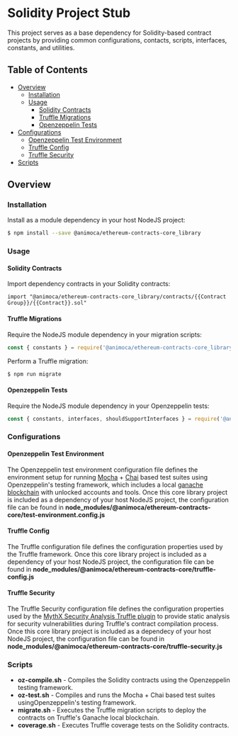# Solidity Project Stub

This project serves as a base dependency for Solidity-based contract projects by providing common configurations, contacts, scripts, interfaces, constants, and utilities.


## Table of Contents

- [Overview](#overview)
  * [Installation](#installation)
  * [Usage](#usage)
      - [Solidity Contracts](#solidity-contracts)
      - [Truffle Migrations](#truffle-migrations)
      - [Openzeppelin Tests](#openzeppelin-tests)
- [Configurations](#configurations)
  * [Openzeppelin Test Environment](#openzeppelin-test-environment)
  * [Truffle Config](#truffle-config)
  * [Truffle Security](#truffle-security)
- [Scripts](#scripts)


## Overview


### Installation

Install as a module dependency in your host NodeJS project:

```bash
$ npm install --save @animoca/ethereum-contracts-core_library
```


### Usage

#### Solidity Contracts

Import dependency contracts in your Solidity contracts:

```solidity
import "@animoca/ethereum-contracts-core_library/contracts/{{Contract Group}}/{{Contract}}.sol"
```


#### Truffle Migrations

Require the NodeJS module dependency in your migration scripts:

```javascript
const { constants } = require('@animoca/ethereum-contracts-core_library');
```


Perform a Truffle migration:

```bash
$ npm run migrate
```


#### Openzeppelin Tests

Require the NodeJS module dependency in your Openzeppelin tests:

```javascript
const { constants, interfaces, shouldSupportInterfaces } = require('@animoca/ethereum-contracts-core_library');
```


### Configurations

#### Openzeppelin Test Environment

The Openzeppelin test environment configuration file defines the environment setup for running [Mocha](https://mochajs.org/) + [Chai](https://www.chaijs.com/) based test suites using Openzeppelin's testing framework, which includes a local [ganache blockchain](https://github.com/trufflesuite/ganache-core) with unlocked accounts and tools. Once this core library project is included as a dependency of your host NodeJS project, the configuration file can be found in **node_modules/@animoca/ethereum-contracts-core/test-environment.config.js**


#### Truffle Config

The Truffle configuration file defines the configuration properties used by the Truffle framework. Once this core library project is included as a dependency of your host NodeJS project, the configuration file can be found in **node_modules/@animoca/ethereum-contracts-core/truffle-config.js**


#### Truffle Security

The Truffle Security configuration file defines the configuration properties used by the [MythX Security Analysis Truffle plugin](https://www.npmjs.com/package/truffle-security) to provide static analysis for security vulnerabilities during Truffle's contract compilation process. Once this core library project is included as a dependecy of your host NodeJS project, the configuration file can be found in **node_modules/@animoca/ethereum-contracts-core/truffle-security.js**


### Scripts

+ **oz-compile.sh** - Compiles the Solidity contracts using the Openzeppelin testing framework.
+ **oz-test.sh** - Compiles and runs the Mocha + Chai based test suites usingOpenzeppelin's testing framework.
+ **migrate.sh** - Executes the Truffle migration scripts to deploy the contracts on Truffle's Ganache local blockchain.
+ **coverage.sh** - Executes Truffle coverage tests on the Solidity contracts.
